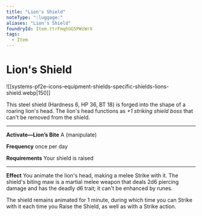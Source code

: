 ```yaml
---
title: "Lion's Shield"
noteType: ":luggage:"
aliases: "Lion's Shield"
foundryId: Item.ttrFmqhGG5PWzWrX
tags:
  - Item
---
```


# Lion's Shield
![[systems-pf2e-icons-equipment-shields-specific-shields-lions-shield.webp|150]]

This steel shield (Hardness 6, HP 36, BT 18) is forged into the shape of a roaring lion's head. The lion's head functions as _+1 striking shield boss_ that can't be removed from the shield.

* * *

**Activate—Lion’s Bite** A (manipulate)

**Frequency** once per day

**Requirements** Your shield is raised

* * *

**Effect** You animate the lion's head, making a melee Strike with it. The shield's biting maw is a martial melee weapon that deals 2d6 piercing damage and has the deadly d6 trait; it can't be enhanced by runes.

The shield remains animated for 1 minute, during which time you can Strike with it each time you Raise the Shield, as well as with a Strike action.
